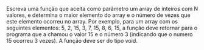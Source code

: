 Escreva uma função que aceita como parâmetro um array de inteiros com N valores, e
determina o maior elemento do array e o número de vezes que este elemento ocorreu no array. 
Por exemplo, para um array com os seguintes elementos: 5, 2, 15, 3, 7, 15, 8, 6, 15,
a função deve retornar para o programa que a chamou o valor 15 e o número 3
(indicando que o numero 15 ocorreu 3 vezes). A função deve ser do tipo void.